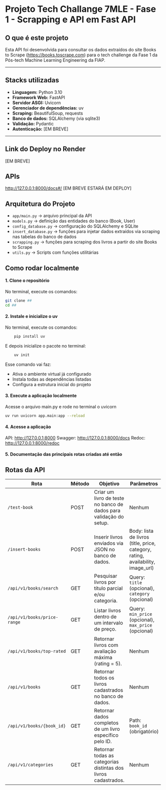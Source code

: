 # Projeto Tech Challange 7MLE - Fase 1 - Scrapping e API em Fast API
## O que é este projeto

Esta API foi desenvolvida para consultar os dados extraídos do site Books to Scrape (https://books.toscrape.com) para o tech challenge da Fase 1 da Pós-tech Machine Learning Engineering da FIAP.

---

## Stacks utilizadas

- **Linguagem:** Python 3.10
- **Framework Web:**  FastAPI
- **Servidor ASGI:** Uvicorn
- **Gerenciador de dependências:**  uv
- **Scraping:**  BeautifulSoup, requests
- **Banco de dados:**  SQLAlchemy (via sqlite3)
- **Validação:**  Pydantic
- **Autenticação:**  [EM BREVE]
---
## Link do Deploy no Render

[EM BREVE]

## APIs
http://127.0.0.1:8000/docs#/ [EM BREVE ESTARÁ EM DEPLOY]

## Arquitetura do Projeto

- `app/main.py` → arquivo principal da API
- `models.py` → definição das entidades do banco (Book, User)
- `config_database.py` → configuração do SQLAlchemy e SQLite
- `insert_database.py` → funções para injetar dados extraídos via scraping nas tabelas do banco de dados
- `scrapping.py` → funções para scraping dos livros a partir do site Books to Scrape
- `utils.py` → Scripts com funções utilitárias

## Como rodar localmente

#### 1. Clone o repositório
No terminal, execute os comandos:
```bash
git clone ## 
cd ##
```

#### 2. Instale e inicialize o uv
No terminal, execute os comandos:
```bash
    pip install uv
```
E depois inicialize o pacote no terminal:
```bash
    uv init
```
Esse comando vai faz:
- Ativa o ambiente virtual já configurado
- Instala todas as dependências listadas
- Configura a estrutura inicial do projeto

#### 3. Execute a aplicação localmente
Acesse o arquivo main.py e rode no terminal o uvicorn
```bash
uv run uvicorn app.main:app --reload
```

#### 4. Acesse a aplicação
API: http://127.0.0.1:8000
Swagger: http://127.0.0.1:8000/docs
Redoc: http://127.0.0.1:8000/redoc

#### 5. Documentação das principais rotas criadas até então

## Rotas da API

| Rota | Método | Objetivo | Parâmetros | Notas |
|------|--------|----------|------------|-------|
| `/test-book` | POST | Criar um livro de teste no banco de dados para validação do setup. | Nenhum | Cria automaticamente um livro fixo para testes. |
| `/insert-books` | POST | Inserir livros enviados via JSON no banco de dados. | Body: lista de livros (title, price, category, rating, availability, image_url) | Valida os dados; retorna quantidade de livros processados e falhas. |
| `/api/v1/books/search` | GET | Pesquisar livros por título parcial e/ou categoria. | Query: `title` (opcional), `category` (opcional) | Pelo menos um parâmetro deve ser informado. |
| `/api/v1/books/price-range` | GET | Listar livros dentro de um intervalo de preço. | Query: `min_price` (opcional), `max_price` (opcional) | Retorna erro 400 se nenhum parâmetro for informado. |
| `/api/v1/books/top-rated` | GET | Retornar livros com avaliação máxima (rating = 5). | Nenhum | Filtra apenas livros com nota máxima. |
| `/api/v1/books` | GET | Retornar todos os livros cadastrados no banco de dados. | Nenhum | Lista completa do banco de dados. |
| `/api/v1/books/{book_id}` | GET | Retornar dados completos de um livro específico pelo ID. | Path: `book_id` (obrigatório) | Retorna erro 422 se o ID não existir. |
| `/api/v1/categories` | GET | Retornar todas as categorias distintas dos livros cadastrados. | Nenhum | Lista apenas categorias únicas. |

